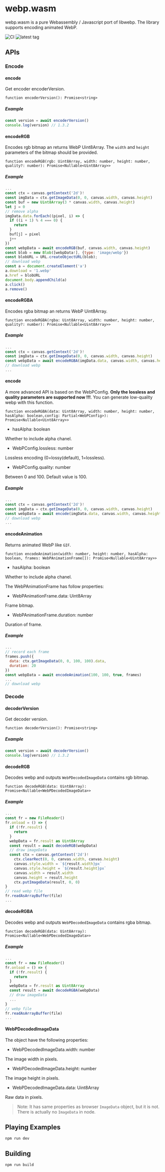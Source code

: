 # webp.wasm

webp.wasm is a pure Webassembly / Javascript port of libwebp. The library supports encoding animated WebP.

![CI](https://github.com/nieyuyao/webp-wasm/workflows/CI/badge.svg)
![latest tag](https://badgen.net/github/release/nieyuyao/webp-wasm)

## APIs

### Encode

#### encode

Get encoder encoderVersion.

`function encoderVersion(): Promise<string>`

##### Example

```javascript
const version = await encoderVersion()
console.log(version) // 1.3.2
```

#### encodeRGB

Encodes rgb bitmap an returns WebP Uint8Array. The `width` and `height` parameters of the bitmap should be provided.

`function encodeRGB(rgb: Uint8Array, width: number, height: number, quality?: number): Promise<Nullable<Uint8Array>>`

##### Example

```javascript
...
const ctx = canvas.getContext('2d')!
const imgData = ctx.getImageData(0, 0, canvas.width, canvas.height)
const buf = new Uint8Array(3 * canvas.width, canvas.height) 
let j = 0
// remove alpha
imgData.data.forEach((pixel, i) => {
  if ((i + 1) % 4 === 0) {
    return
  }
  buf[j] = pixel
  j++
})
const webpData = await encodeRGB(buf, canvas.width, canvas.height)
const blob = new Blob([webpData!], {type: 'image/webp'})
const blobURL = URL.createObjectURL(blob);
// download webp
const a = document.createElement('a')
a.download = '1.webp'
a.href = blobURL
document.body.appendChild(a)
a.click()
a.remove()
```

#### encodeRGBA

Encodes rgba bitmap an returns WebP Uint8Array.

`function encodeRGBA(rgba: Uint8Array, width: number, height: number, quality?: number): Promise<Nullable<Uint8Array>>`

##### Example

```javascript
...
const ctx = canvas.getContext('2d')!
const imgData = ctx.getImageData(0, 0, canvas.width, canvas.height)
const webpData = await encodeRGBA(imgData.data, canvas.width, canvas.height)
// download webp
...
```

 #### encode

A more advanced API is based on the WebPConfig. <b>Only the lossless and quality parameters are supported now !!!</b>. You can generate low-quality webp with this function.

`function encodeRGBA(data: Uint8Array, width: number, height: number, hasAlpha: boolean,config: Partial<WebPConfig>): Promise<Nullable<Uint8Array>>`

- hasAlpha: boolean

Whether to include alpha chanel.

- WebPConfig.lossless: number

Lossless encoding (0=lossy(default), 1=lossless).

- WebPConfig.quality: number

Between 0 and 100. Default value is 100.

##### Example

```javascript
...
const ctx = canvas.getContext('2d')!
const imgData = ctx.getImageData(0, 0, canvas.width, canvas.height)
const webpData = await encode(imgData.data, canvas.width, canvas.height, true, { lossless: 0 })
// download webp
...
```

#### encodeAnimation

Returns animated WebP like `GIF`.

`function encodeAnimation(width: number, height: number, hasAlpha: boolean, frames: WebPAnimationFrame[]): Promise<Nullable<Uint8Array>>`

- hasAlpha: boolean

Whether to include alpha chanel.

The WebPAnimationFrame has follow properties:

- WebPAnimationFrame.data: Uint8Array

Frame bitmap.

- WebPAnimationFrame.duration: number

Duration of frame.

##### Example

```javascript
...
// record each frame
frames.push({
  data: ctx.getImageData(0, 0, 100, 100).data,
  duration: 20
})
const webpData = await encodeAnimation(100, 100, true, frames)
...
// download webp
```

### Decode

#### decoderVersion

Get decoder version.

`function decoderVersion(): Promise<string>`

##### Example

```javascript
const version = await decoderVersion()
console.log(version) // 1.3.2
```

#### decodeRGB

Decodes webp and outputs `WebPDecodedImageData` contains rgb bitmap.

`function decodeRGB(data: Uint8Array): Promise<Nullable<WebPDecodedImageData>>`

##### Example

```javascript
...
const fr = new FileReader()
fr.onload = () => {
  if (!fr.result) {
    return
  }
  webpData = fr.result as Uint8Array
  const result = await decodeRGB(webpData)
  // draw imageData
  const ctx = canvas.getContext('2d')!
	ctx.clearRect(0, 0, canvas.width, canvas.height)
	canvas.style.width = `${result.width}px`
	canvas.style.height = `${result.height}px`
	canvas.width = result.width
	canvas.height = result.height
	ctx.putImageData(result, 0, 0)
}
// read webp file
fr.readAsArrayBuffer(file)
...
```

#### decodeRGBA

Decodes webp and outputs `WebPDecodedImageData` contains rgba bitmap.

`function decodeRGB(data: Uint8Array): Promise<Nullable<WebPDecodedImageData>>`

##### Example

```javascript
...
const fr = new FileReader()
fr.onload = () => {
  if (!fr.result) {
    return
  }
  webpData = fr.result as Uint8Array
  const result = await decodeRGBA(webpData)
  // draw imageData
  ...
}
// webp file
fr.readAsArrayBuffer(file)
...
```

#### WebPDecodedImageData

The object have the following properties:

- WebPDecodedImageData.width: number

The image width in pixels.

- WebPDecodedImageData.height: number

The image height in pixels.

- WebPDecodedImageData.data: Uint8Array

Raw data in pixels.

> Note: It has same properties as browser `ImageData` object, but it is not. There is actually no `ImageData` in node.

## Playing Examples

```shell
npm run dev
```

## Building

```shell
npm run build
```